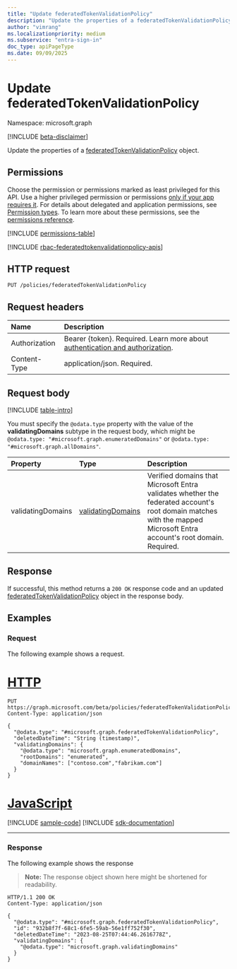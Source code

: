 ```yaml
---
title: "Update federatedTokenValidationPolicy"
description: "Update the properties of a federatedTokenValidationPolicy object."
author: "vimrang"
ms.localizationpriority: medium
ms.subservice: "entra-sign-in"
doc_type: apiPageType
ms.date: 09/09/2025
---
```


# Update federatedTokenValidationPolicy
Namespace: microsoft.graph

[!INCLUDE [beta-disclaimer](../../includes/beta-disclaimer.md)]

Update the properties of a [federatedTokenValidationPolicy](../resources/federatedtokenvalidationpolicy.md) object.

## Permissions
Choose the permission or permissions marked as least privileged for this API. Use a higher privileged permission or permissions [only if your app requires it](/graph/permissions-overview#best-practices-for-using-microsoft-graph-permissions). For details about delegated and application permissions, see [Permission types](/graph/permissions-overview#permission-types). To learn more about these permissions, see the [permissions reference](/graph/permissions-reference).

<!-- {
  "blockType": "permissions",
  "name": "federatedtokenvalidationpolicy-update-permissions"
}
-->
[!INCLUDE [permissions-table](../includes/permissions/federatedtokenvalidationpolicy-update-permissions.md)]

[!INCLUDE [rbac-federatedtokenvalidationpolicy-apis](../includes/rbac-for-apis/rbac-federatedtokenvalidationpolicy-apis.md)]

## HTTP request

<!-- {
  "blockType": "ignored"
}
-->
``` http
PUT /policies/federatedTokenValidationPolicy
```

## Request headers
|Name|Description|
|:---|:---|
|Authorization|Bearer {token}. Required. Learn more about [authentication and authorization](/graph/auth/auth-concepts).|
|Content-Type|application/json. Required.|

## Request body
[!INCLUDE [table-intro](../../includes/update-property-table-intro.md)]

You must specify the `@odata.type` property with the value of the **validatingDomains** subtype in the request body, which might be `@odata.type: "#microsoft.graph.enumeratedDomains"` or `@odata.type: "#microsoft.graph.allDomains"`.

|Property|Type|Description|
|:---|:---|:---|
|validatingDomains|[validatingDomains](../resources/validatingdomains.md)|Verified domains that Microsoft Entra validates whether the federated account's root domain matches with the mapped Microsoft Entra account's root domain. Required.|



## Response

If successful, this method returns a `200 OK` response code and an updated [federatedTokenValidationPolicy](../resources/federatedtokenvalidationpolicy.md) object in the response body.

## Examples

### Request
The following example shows a request.
# [HTTP](#tab/http)
<!-- {
  "blockType": "request",
  "name": "update_federatedtokenvalidationpolicy"
}
-->
``` http
PUT https://graph.microsoft.com/beta/policies/federatedTokenValidationPolicy
Content-Type: application/json

{
  "@odata.type": "#microsoft.graph.federatedTokenValidationPolicy",
  "deletedDateTime": "String (timestamp)",
  "validatingDomains": {
    "@odata.type": "microsoft.graph.enumeratedDomains",
    "rootDomains": "enumerated",
    "domainNames": ["contoso.com","fabrikam.com"]
  }
}
```

# [JavaScript](#tab/javascript)
[!INCLUDE [sample-code](../includes/snippets/javascript/update-federatedtokenvalidationpolicy-javascript-snippets.md)]
[!INCLUDE [sdk-documentation](../includes/snippets/snippets-sdk-documentation-link.md)]

---

### Response
The following example shows the response
>**Note:** The response object shown here might be shortened for readability.
<!-- {
  "blockType": "response",
  "truncated": true,
  "@odata.type": "microsoft.graph.federatedTokenValidationPolicy"
}
-->
``` http
HTTP/1.1 200 OK
Content-Type: application/json

{
  "@odata.type": "#microsoft.graph.federatedTokenValidationPolicy",
  "id": "932b8f7f-68c1-6fe5-59ab-56e1ff752f30",
  "deletedDateTime": "2023-08-25T07:44:46.2616778Z",
  "validatingDomains": {
    "@odata.type": "microsoft.graph.validatingDomains"
  }
}
```

